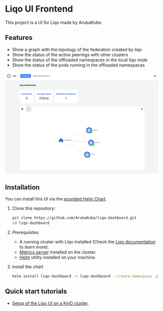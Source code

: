 # Liqo UI Frontend

This project is a UI for Liqo made by ArubaKube.

## Features

- Show a graph with the topology of the federation created by liqo
- Show the status of the active peerings with other clusters
- Show the status of the offloaded namespaces in the local liqo node
- Show the status of the pods running in the offloaded namespaces

![A screenshot of the UI](./docs/screenshot.png)

## Installation

You can install this UI via the [provided Helm Chart](./deployments/).

1. Clone this repository:

    ```bash
    git clone https://github.com/ArubaKube/liqo-dashboard.git
    cd liqo-dashboard
    ```

2. Prerequisites

    - A running cluster with Liqo installed (Check the [Liqo documentation](https://docs.liqo.io/en/latest/installation/install.html) to learn more).
    - [Metrics server](https://github.com/kubernetes-sigs/metrics-server) installed on the cluster.
    - [Helm](https://helm.sh/docs/intro/install/) utility installed on your machine.

3. Install the chart

    ```bash
    helm install liqo-dashboard -n liqo-dashboard --create-namespace ./deployments/liqo-dashboard
    ```

## Quick start tutorials

- [Setup of the Liqo UI on a KinD cluster](docs/setup-on-kind.md).
